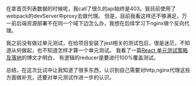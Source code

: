 在拿首页列表数据的时候呢，我call了很久的api始终是403。我目前使用了webpack的devServer中proxy去做代理。
但是，目前我看这样还不够满足，万一前后端资源部署不在同一个域下边怎么办，我想在后续学习下nginx做个反向代理。

我之前没有做过单元测试，在给项目安装了jest相关的测试包后，很是迷茫，不知道从何做起，也不知道怎样才算一个单元测试。
我看了一篇[React 单元测试策略及落地](https://segmentfault.com/a/1190000016828718)的博文才明白，
有逻辑的reducer是要进行100%覆盖测试。

总结，在这次比试中让我知道了很多东西，认识到自己需要对http,nginx代理这些方面做补充，还要对单元测试作进一步的认识。
